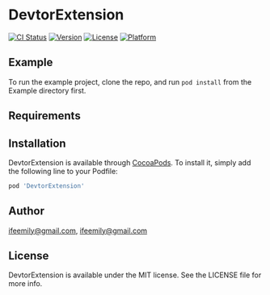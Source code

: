 # DevtorExtension

[![CI Status](https://img.shields.io/travis/ifeemily@gmail.com/DevtorExtension.svg?style=flat)](https://travis-ci.org/ifeemily@gmail.com/DevtorExtension)
[![Version](https://img.shields.io/cocoapods/v/DevtorExtension.svg?style=flat)](https://cocoapods.org/pods/DevtorExtension)
[![License](https://img.shields.io/cocoapods/l/DevtorExtension.svg?style=flat)](https://cocoapods.org/pods/DevtorExtension)
[![Platform](https://img.shields.io/cocoapods/p/DevtorExtension.svg?style=flat)](https://cocoapods.org/pods/DevtorExtension)

## Example

To run the example project, clone the repo, and run `pod install` from the Example directory first.

## Requirements

## Installation

DevtorExtension is available through [CocoaPods](https://cocoapods.org). To install
it, simply add the following line to your Podfile:

```ruby
pod 'DevtorExtension'
```

## Author

ifeemily@gmail.com, ifeemily@gmail.com

## License

DevtorExtension is available under the MIT license. See the LICENSE file for more info.

